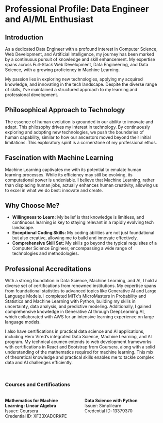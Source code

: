 # Professional Profile: Data Engineer and AI/ML Enthusiast

## Introduction

As a dedicated Data Engineer with a profound interest in Computer Science, Web Development, and Artificial Intelligence, my journey has been marked by a continuous pursuit of knowledge and skill enhancement. My expertise spans across Full-Stack Web Development, Data Engineering, and Data Science, with a growing proficiency in Machine Learning.

My passion lies in exploring new technologies, applying my acquired knowledge, and innovating in the tech landscape. Despite the diverse range of skills, I've maintained a structured approach to my learning and professional development.

## Philosophical Approach to Technology

The essence of human evolution is grounded in our ability to innovate and adapt. This philosophy drives my interest in technology. By continuously exploring and adopting new technologies, we push the boundaries of human capability, similar to how our ancestors moved beyond their initial limitations. This exploratory spirit is a cornerstone of my professional ethos.

## Fascination with Machine Learning

Machine Learning captivates me with its potential to emulate human learning processes. While its efficiency may still be evolving, its computational power is undeniable. I believe that Machine Learning, rather than displacing human jobs, actually enhances human creativity, allowing us to excel in what we do best: innovate and create.

## Why Choose Me?

-   **Willingness to Learn:** My belief is that knowledge is limitless, and continuous learning is key to staying relevant in a rapidly evolving tech landscape.
-   **Exceptional Coding Skills:** My coding abilities are not just foundational but also creative, allowing me to build and innovate effectively.
-   **Comprehensive Skill Set:** My skills go beyond the typical requisites of a Computer Science Engineer, encompassing a wide range of technologies and methodologies.

## Professional Accreditations

With a strong foundation in Data Science, Machine Learning, and AI, I hold a diverse set of certifications from renowned institutions. My expertise spans from foundational statistics to advanced topics like Generative AI and Large Language Models. I completed MITx's MicroMasters in Probability and Statistics and Machine Learning with Python, building my skills in uncertainty, data analysis, and predictive modeling. Additionally, I gained comprehensive knowledge in Generative AI through DeepLearning.AI, which collaborated with AWS for an intensive learning experience on large language models.

I also have certifications in practical data science and AI applications, including Hero Vired’s integrated Data Science, Machine Learning, and AI program. My technical acumen extends to web development frameworks with certifications in React and Bootstrap from Coursera, along with a solid understanding of the mathematics required for machine learning. This mix of theoretical knowledge and practical skills enables me to tackle complex data and AI challenges efficiently.

</br>

### Courses and Certifications
<br/>

<div class="certifications">
  <div class="certification">
    <strong>Mathematics for Machine Learning: Linear Algebra</strong><br>
    Issuer: Coursera<br>
    Credential ID: XF33XADCRKPE
  </div>
  <div class="certification">
    <strong>Data Science with Python</strong><br>
    Issuer: Simplilearn<br>
    Credential ID: 13379370
  </div>
</div>

<style>
.certifications {
  display: flex;
  gap: 20px;
}
.certification {
  flex: 1;
}
</style>


